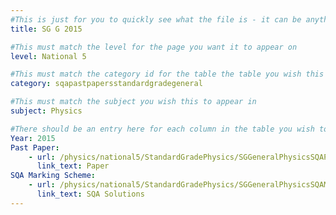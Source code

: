 ```yaml
---
#This is just for you to quickly see what the file is - it can be anything you want
title: SG G 2015

#This must match the level for the page you want it to appear on
level: National 5

#This must match the category id for the table the table you wish this to appear in
category: sqapastpapersstandardgradegeneral

#This must match the subject you wish this to appear in
subject: Physics

#There should be an entry here for each column in the table you wish to populate:
Year: 2015
Past Paper:
    - url: /physics/national5/StandardGradePhysics/SGGeneralPhysicsSQAPP/SGGeneralPhysicsSQApp2015.pdf
      link_text: Paper
SQA Marking Scheme:
    - url: /physics/national5/StandardGradePhysics/SGGeneralPhysicsSQAMsch/SGGeneralPhysicsSQAmsch2015.pdf
      link_text: SQA Solutions
---
```


